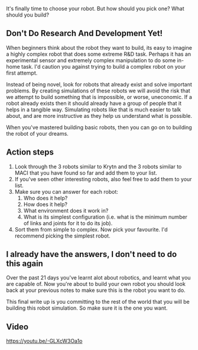 It's finally time to choose your robot. But how should you pick one? What should you build? 

## Don't Do Research And Development Yet! 

When beginners think about the robot they want to build, its easy to imagine a highly complex robot that does some extreme R&D task. Perhaps it has an experimental sensor and extremely complex manipulation to do some in-home task. I'd caution you against trying to build a complex robot on your first attempt. 

Instead of being novel, look for robots that already exist and solve important problems. By creating simulations of these robots we will avoid the risk that we attempt to build something that is impossible, or worse, uneconomic. If a robot already exists then it should already have a group of people that it helps in a tangible way. Simulating robots like that is much easier to talk about, and are more instructive as they help us understand what is possible. 

When you've mastered building basic robots, then you can go on to building the robot of your dreams. 

## Action steps 

1. Look through the 3 robots similar to Krytn and the 3 robots similar to MACI that you have found so far and add them to your list. 
2. If you've seen other interesting robots, also feel free to add them to your list.
3. Make sure you can answer for each robot: 
	1. Who does it help? 
	2. How does it help? 
	3. What environment does it work in? 
	4. What is its simplest configuration (i.e. what is the minimum number of links and joints for it to do its job). 
4. Sort them from simple to complex. Now pick your favourite. I'd recommend picking the simplest robot. 

##  I already have the answers, I don't need to do this again

Over the past 21 days you've learnt alot about robotics, and learnt what you are capable of. Now you're about to build your own robot you should look back at your previous notes to make sure this is the robot you want to do. 

This final write up is you committing to the rest of the world that you will be building this robot simulation. So make sure it is the one you want. 

##  Video 

https://youtu.be/-GLXcW3Oa1o